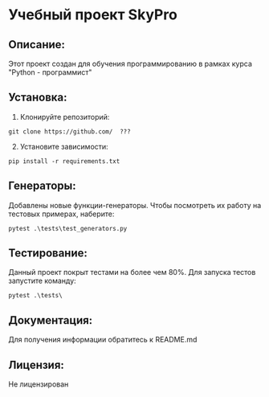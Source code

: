 # Учебный проект SkyPro

## Описание:
Этот проект создан для обучения программированию в рамках курса "Python - программист"

## Установка:

1. Клонируйте репозиторий:
```
git clone https://github.com/  ???
```
2. Установите зависимости:
```commandline
pip install -r requirements.txt
```
## Генераторы:
Добавлены новые функции-генераторы. Чтобы посмотреть их работу на тестовых примерах, наберите:
```
pytest .\tests\test_generators.py
```

## Тестирование:
Данный проект покрыт тестами на более чем 80%.
Для запуска тестов запустите команду:
```
pytest .\tests\
```

 ## Документация:
Для получения информации обратитесь к README.md


## Лицензия:
Не лицензирован